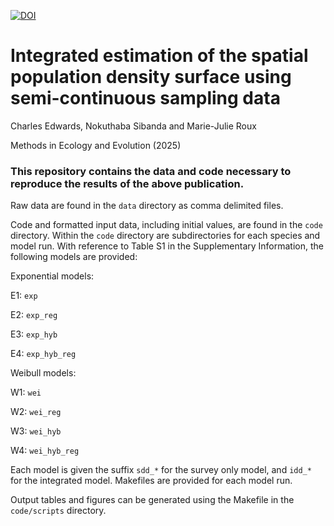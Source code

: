 [![DOI](https://zenodo.org/badge/878002821.svg)](https://doi.org/10.5281/zenodo.15781961)

# Integrated estimation of the spatial population density surface using semi-continuous sampling data
Charles Edwards, Nokuthaba Sibanda and Marie-Julie Roux

Methods in Ecology and Evolution (2025)

### This repository contains the data and code necessary to reproduce the results of the above publication.

Raw data are found in the `data` directory as comma delimited files.

Code and formatted input data, including initial values, are found in the `code` directory. Within the `code` directory are subdirectories for each species and model run. With reference to Table S1 in the Supplementary Information, the following models are provided:

Exponential models:

E1: `exp`

E2: `exp_reg`

E3: `exp_hyb`

E4: `exp_hyb_reg`

Weibull models:

W1: `wei`

W2: `wei_reg`

W3: `wei_hyb`

W4: `wei_hyb_reg`

Each model is given the suffix `sdd_*` for the survey only model, and `idd_*` for the integrated model. Makefiles are provided for each model run. 

Output tables and figures can be generated using the Makefile in the `code/scripts` directory.
